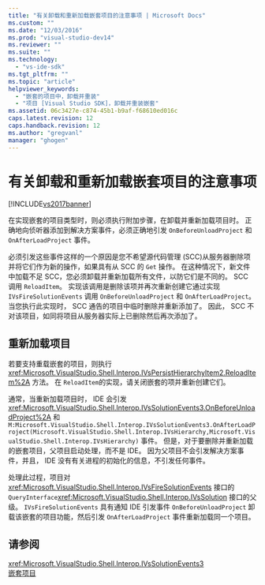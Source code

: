 ```yaml
---
title: "有关卸载和重新加载嵌套项目的注意事项 | Microsoft Docs"
ms.custom: ""
ms.date: "12/03/2016"
ms.prod: "visual-studio-dev14"
ms.reviewer: ""
ms.suite: ""
ms.technology: 
  - "vs-ide-sdk"
ms.tgt_pltfrm: ""
ms.topic: "article"
helpviewer_keywords: 
  - "嵌套的项目中，卸载并重装"
  - "项目 [Visual Studio SDK]，卸载并重装嵌套"
ms.assetid: 06c3427e-c874-45b1-b9af-f68610ed016c
caps.latest.revision: 12
caps.handback.revision: 12
ms.author: "gregvanl"
manager: "ghogen"
---
```

# 有关卸载和重新加载嵌套项目的注意事项
[!INCLUDE[vs2017banner](../../code-quality/includes/vs2017banner.md)]

在实现嵌套的项目类型时，则必须执行附加步骤，在卸载并重新加载项目时。  正确地向侦听器添加到解决方案事件，必须正确地引发 `OnBeforeUnloadProject` 和 `OnAfterLoadProject` 事件。  
  
 必须引发这些事件这样的一个原因是您不希望源代码管理 \(SCC\)从服务器删除项并将它们作为新的操作，如果具有从 SCC 的 `Get` 操作。  在这种情况下，新文件中加载不足 SCC，您必须卸载并重新加载所有文件，以防它们是不同的。  SCC 调用 `ReloadItem`。  实现该调用是删除该项并再次重新创建它通过实现 `IVsFireSolutionEvents` 调用 `OnBeforeUnloadProject` 和 `OnAfterLoadProject`。  当您执行此实现时， SCC 通告的项目中临时删除并重新添加了。  因此， SCC 不对该项目，如同将项目从服务器实际上已删除然后再次添加了。  
  
## 重新加载项目  
 若要支持重载嵌套的项目，则执行 <xref:Microsoft.VisualStudio.Shell.Interop.IVsPersistHierarchyItem2.ReloadItem%2A> 方法。  在 `ReloadItem`的实现，请关闭嵌套的项并重新创建它们。  
  
 通常，当重新加载项目时， IDE 会引发 <xref:Microsoft.VisualStudio.Shell.Interop.IVsSolutionEvents3.OnBeforeUnloadProject%2A> 和 `M:Microsoft.VisualStudio.Shell.Interop.IVsSolutionEvents3.OnAfterLoadProject(Microsoft.VisualStudio.Shell.Interop.IVsHierarchy,Microsoft.VisualStudio.Shell.Interop.IVsHierarchy)` 事件。  但是，对于要删除并重新加载的嵌套项目，父项目启动处理，而不是 IDE。  因为父项目不会引发解决方案事件，并且， IDE 没有有关进程的初始化的信息，不引发任何事件。  
  
 处理此过程，项目对 <xref:Microsoft.VisualStudio.Shell.Interop.IVsFireSolutionEvents> 接口的 `QueryInterface`<xref:Microsoft.VisualStudio.Shell.Interop.IVsSolution> 接口的父级。  `IVsFireSolutionEvents` 具有通知 IDE 引发事件 `OnBeforeUnloadProject` 卸载该嵌套的项目功能，然后引发 `OnAfterLoadProject` 事件重新加载同一个项目。  
  
## 请参阅  
 <xref:Microsoft.VisualStudio.Shell.Interop.IVsSolutionEvents3>   
 [嵌套项目](../../extensibility/internals/nesting-projects.md)